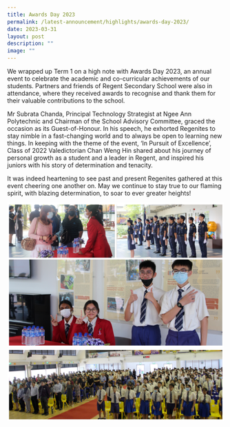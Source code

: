```yaml
---
title: Awards Day 2023
permalink: /latest-announcement/highlights/awards-day-2023/
date: 2023-03-31
layout: post
description: ""
image: ""
---
```

We wrapped up Term 1 on a high note with Awards Day 2023, an annual event to celebrate the academic and co-curricular achievements of our students. Partners and friends of Regent Secondary School were also in attendance, where they received awards to recognise and thank them for their valuable contributions to the school.

Mr Subrata Chanda, Principal Technology Strategist at Ngee Ann Polytechnic and Chairman of the School Advisory Committee, graced the occasion as its Guest-of-Honour. In his speech, he exhorted Regenites to stay nimble in a fast-changing world and to always be open to learning new things. In keeping with the theme of the event, ‘In Pursuit of Excellence’, Class of 2022 Valedictorian Chan Weng Hin shared about his journey of personal growth as a student and a leader in Regent, and inspired his juniors with his story of determination and tenacity.

It was indeed heartening to see past and present Regenites gathered at this event cheering one another on. May we continue to stay true to our flaming spirit, with blazing determination, to soar to ever greater heights!

![](/images/Highlights%20Post/awardsday2023-1.jpg)
![](/images/Highlights%20Post/awardsday2023-2.jpg)